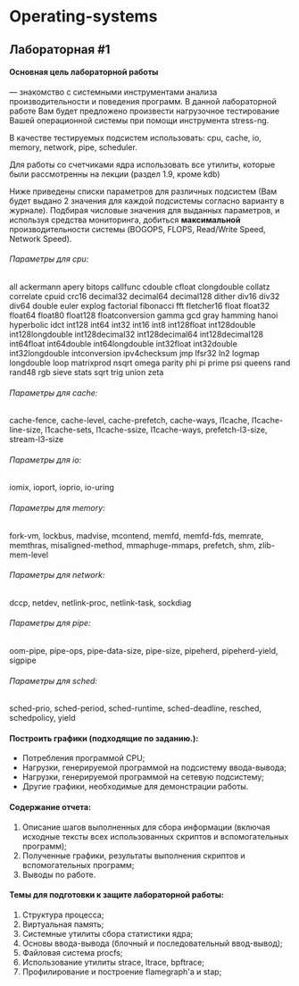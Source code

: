 # Operating-systems
## Лабораторная #1
#### Основная цель лабораторной работы 
— знакомство с системными инструментами анализа производительности и поведения программ. В данной лабораторной работе Вам будет предложено произвести нагрузочное тестирование Вашей операционной системы при помощи инструмента stress-ng.

В качестве тестируемых подсистем использовать: cpu, cache, io, memory, network, pipe, scheduler.

Для работы со счетчиками ядра использовать все утилиты, которые были рассмотренны на лекции (раздел 1.9, кроме kdb)

Ниже приведены списки параметров для различных подсистем (Вам будет выдано 2 значения для каждой подсистемы согласно варианту в журнале). Подбирая числовые значения для выданных параметров, и используя средства мониторинга, добиться **максимальной** производительности системы (BOGOPS, FLOPS, Read/Write Speed, Network Speed).

###### Параметры для cpu:

all ackermann apery bitops callfunc cdouble cfloat clongdouble collatz correlate cpuid crc16 decimal32 decimal64 decimal128 dither div16 div32 div64 double euler explog factorial fibonacci fft fletcher16 float float32 float64 float80 float128 floatconversion gamma gcd gray hamming hanoi hyperbolic idct int128 int64 int32 int16 int8 int128float int128double int128longdouble int128decimal32 int128decimal64 int128decimal128 int64float int64double int64longdouble int32float int32double int32longdouble intconversion ipv4checksum jmp lfsr32 ln2 logmap longdouble loop matrixprod nsqrt omega parity phi pi prime psi queens rand rand48 rgb sieve stats sqrt trig union zeta

###### Параметры для cache:

cache-fence, cache-level, cache-prefetch, cache-ways, l1cache, l1cache-line-size, l1cache-sets, l1cache-ssize, l1cache-ways, prefetch-l3-size, stream-l3-size

###### Параметры для io:

iomix, ioport, ioprio, io-uring

###### Параметры для memory:

fork-vm, lockbus, madvise, mcontend, memfd, memfd-fds, memrate, memthras, misaligned-method, mmaphuge-mmaps, prefetch, shm, zlib-mem-level

###### Параметры для network:

dccp, netdev, netlink-proc, netlink-task, sockdiag

###### Параметры для pipe:

oom-pipe, pipe-ops, pipe-data-size, pipe-size, pipeherd, pipeherd-yield, sigpipe

###### Параметры для sched:

sched-prio, sched-period, sched-runtime, sched-deadline, resched, schedpolicy, yield

#### Построить графики (подходящие по заданию.):
- Потребления программой CPU;
- Нагрузки, генерируемой программой на подсистему ввода-вывода;
- Нагрузки, генерируемой программой на сетевую подсистему;
- Другие графики, необходимые для демонстрации работы.

#### Содержание отчета:
1. Описание шагов выполненных для сбора информации (включая исходные тексты всех использованных скриптов и вспомогательных программ);
2. Полученные графики, результаты выполнения скриптов и вспомогательных программ;
3. Выводы по работе.

#### Темы для подготовки к защите лабораторной работы:
1. Структура процесса;
2. Виртуальная память;
3. Системные утилиты сбора статистики ядра;
4. Основы ввода-вывода (блочный и последовательный ввод-вывод);
5. Файловая система procfs;
6. Использование утилиты strace, ltrace, bpftrace;
7. Профилирование и построение flamegraph'а и stap;
